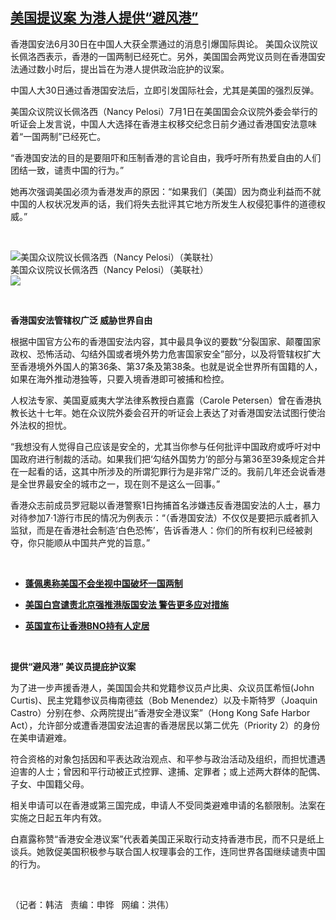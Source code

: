 <!--1593637500000-->
[美国提议案 为港人提供“避风港”](https://www.rfa.org/mandarin/yataibaodao/gangtai/hj-07012020100200.html)
------

<p>香港国安法6月30日在中国人大获全票通过的消息引爆国际舆论。 美国众议院议长佩洛西表示，香港的一国两制已经死亡。另外，美国国会两党议员则在香港国安法通过数小时后，提出旨在为港人提供政治庇护的议案。</p><p>中国人大30日通过香港国安法后，立即引发国际社会，尤其是美国的强烈反弹。</p><p>美国众议院议长佩洛西（Nancy Pelosi）7月1日在美国国会众议院外委会举行的听证会上发言说，中国人大选择在香港主权移交纪念日前夕通过香港国安法意味着“一国两制”已经死亡。</p><p>“香港国安法的目的是要阻吓和压制香港的言论自由，我呼吁所有热爱自由的人们团结一致，谴责中国的行为。”</p><p>她再次强调美国必须为香港发声的原因：“如果我们（美国）因为商业利益而不就中国的人权状况发声的话，我们将失去批评其它地方所发生人权侵犯事件的道德权威。”</p><p> </p><p><div class="image-inline captioned" style="width:680px;"><div style="width:680px;"><img alt="美国众议院议长佩洛西（Nancy Pelosi）（美联社）" src="https://www.rfa.org/mandarin/yataibaodao/gangtai/hj-07012020100200.html/hj0701y.jpg" title="美国众议院议长佩洛西（Nancy Pelosi）（美联社）"/></div><div class="image-caption"><span style="width:680px;">美国众议院议长佩洛西（Nancy Pelosi）（美联社）</span><span class="copyright"> </span></div><div id="zoomattribute"><a class="single_image" href="/mandarin/yataibaodao/gangtai/hj-07012020100200.html/hj0701y.jpg" title="美国众议院议长佩洛西（Nancy Pelosi）（美联社）"><img src="/rfa_resources/graphics/icon-zoom.png"/></a></div></div></p><p> </p><p><b>香港国安法管辖权广泛 威胁世界自由</b></p><p>根据中国官方公布的香港国安法内容，其中最具争议的要数“分裂国家、颠覆国家政权、恐怖活动、勾结外国或者境外势力危害国家安全”部分，以及将管辖权扩大至香港境外外国人的第36条、第37条及第38条。也就是说全世界所有国籍的人，如果在海外推动港独等，只要入境香港即可被捕和检控。</p><p>人权法专家、美国夏威夷大学法律系教授白嘉露（Carole Petersen）曾在香港执教长达十七年。她在众议院外委会召开的听证会上表达了对香港国安法试图行使治外法权的担忧。</p><p>“我想没有人觉得自己应该是安全的，尤其当你参与任何批评中国政府或呼吁对中国政府进行制裁的活动。如果我们把‘勾结外国势力’的部分与第36至39条规定合并在一起看的话，这其中所涉及的所谓犯罪行为是非常广泛的。我前几年还会说香港是全世界最安全的城市之一，现在则不是这么一回事。”</p><p>香港众志前成员罗冠聪以香港警察1日拘捕首名涉嫌违反香港国安法的人士，暴力对待参加7·1游行市民的情况为例表示：“（香港国安法）不仅仅是要把示威者抓入监狱，而是在香港社会制造‘白色恐怖’，告诉香港人：你们的所有权利已经被剥夺，你只能顺从中国共产党的旨意。”</p><p> </p><ul><li><b><a class="external-link" href="http://www.rfa.org/mandarin/Xinwen/wul0701a-06302020221249.html">蓬佩奥称美国不会坐视中国破坏一国两制</a></b></li></ul><ul><li><b><a class="external-link" href="http://www.rfa.org/mandarin/Xinwen/8-06302020133838.html">美国白宫谴责北京强推港版国安法 警告更多应对措施</a></b></li></ul><ul><li><b><a class="external-link" href="http://www.rfa.org/mandarin/Xinwen/WUL0701B-07012020090937.html">英国宣布让香港BNO持有人定居</a></b></li></ul><p> </p><p><b>提供“避风港” 美议员提庇护议案</b></p><p>为了进一步声援香港人，美国国会共和党籍参议员卢比奥、众议员匡希恒(John Curtis)、民主党籍参议员梅南德兹（Bob Menendez）以及卡斯特罗（Joaquin Castro）分别在参、众两院提出“香港安全港议案”（Hong Kong Safe Harbor Act），允许部分或遭香港国安法迫害的香港居民以第二优先（Priority 2）的身份在美申请避难。</p><p>符合资格的对象包括因和平表达政治观点、和平参与政治活动及组织，而担忧遭遇迫害的人士；曾因和平行动被正式控罪、逮捕、定罪者；或上述两大群体的配偶、子女、中国籍父母。</p><p>相关申请可以在香港或第三国完成，申请人不受同类避难申请的名额限制。法案在实施之日起五年内有效。</p><p>白嘉露称赞“香港安全港议案”代表着美国正采取行动支持香港市民，而不只是纸上谈兵。她敦促美国积极参与联合国人权理事会的工作，连同世界各国继续谴责中国的行为。</p><p> </p><p>（记者：韩洁   责编：申铧   网编：洪伟）</p>
